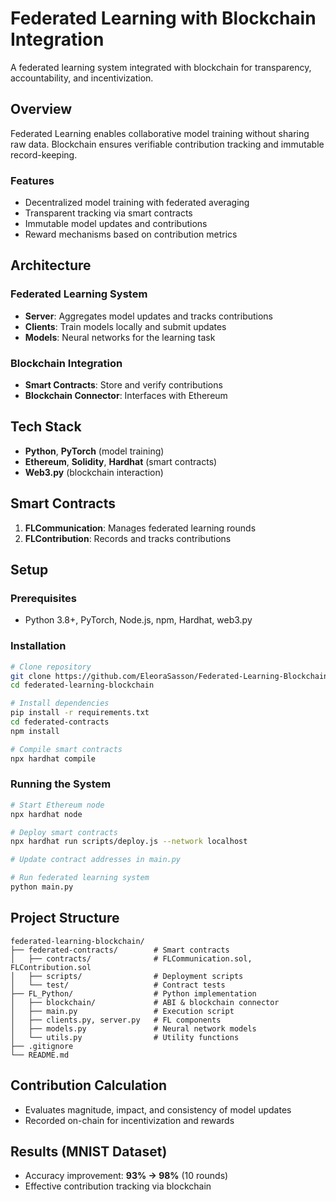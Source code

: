 # Federated Learning with Blockchain Integration

A federated learning system integrated with blockchain for transparency, accountability, and incentivization.

## Overview
Federated Learning enables collaborative model training without sharing raw data. Blockchain ensures verifiable contribution tracking and immutable record-keeping.

### Features
- Decentralized model training with federated averaging
- Transparent tracking via smart contracts
- Immutable model updates and contributions
- Reward mechanisms based on contribution metrics

## Architecture

### Federated Learning System
- **Server**: Aggregates model updates and tracks contributions
- **Clients**: Train models locally and submit updates
- **Models**: Neural networks for the learning task

### Blockchain Integration
- **Smart Contracts**: Store and verify contributions
- **Blockchain Connector**: Interfaces with Ethereum

## Tech Stack
- **Python**, **PyTorch** (model training)
- **Ethereum**, **Solidity**, **Hardhat** (smart contracts)
- **Web3.py** (blockchain interaction)

## Smart Contracts
1. **FLCommunication**: Manages federated learning rounds
2. **FLContribution**: Records and tracks contributions

## Setup

### Prerequisites
- Python 3.8+, PyTorch, Node.js, npm, Hardhat, web3.py

### Installation
```bash
# Clone repository
git clone https://github.com/EleoraSasson/Federated-Learning-Blockchain.git
cd federated-learning-blockchain

# Install dependencies
pip install -r requirements.txt
cd federated-contracts
npm install

# Compile smart contracts
npx hardhat compile
```

### Running the System
```bash
# Start Ethereum node
npx hardhat node

# Deploy smart contracts
npx hardhat run scripts/deploy.js --network localhost

# Update contract addresses in main.py

# Run federated learning system
python main.py
```

## Project Structure
```
federated-learning-blockchain/
├── federated-contracts/        # Smart contracts
│   ├── contracts/              # FLCommunication.sol, FLContribution.sol
│   ├── scripts/                # Deployment scripts
│   └── test/                   # Contract tests
├── FL_Python/                  # Python implementation
│   ├── blockchain/             # ABI & blockchain connector
│   ├── main.py                 # Execution script
│   ├── clients.py, server.py   # FL components
│   ├── models.py               # Neural network models
│   └── utils.py                # Utility functions
├── .gitignore
└── README.md
```

## Contribution Calculation
- Evaluates magnitude, impact, and consistency of model updates
- Recorded on-chain for incentivization and rewards

## Results (MNIST Dataset)
- Accuracy improvement: **93% → 98%** (10 rounds)
- Effective contribution tracking via blockchain


